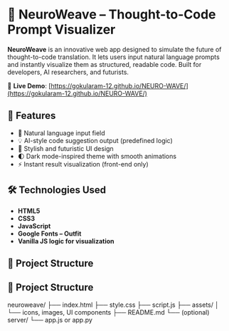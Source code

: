  # 🧠 NeuroWeave – Thought-to-Code Prompt Visualizer

**NeuroWeave** is an innovative web app designed to simulate the future of thought-to-code translation. It lets users input natural language prompts and instantly visualize them as structured, readable code. Built for developers, AI researchers, and futurists.

🔗 **Live Demo**: [https://gokularam-12.github.io/NEURO-WAVE/](https://gokularam-12.github.io/NEURO-WAVE/)

## 🚀 Features

- 🧠 Natural language input field
- 💡 AI-style code suggestion output (predefined logic)
- 🎨 Stylish and futuristic UI design
- 🌓 Dark mode-inspired theme with smooth animations
- ⚡ Instant result visualization (front-end only)

## 🛠️ Technologies Used

- **HTML5**
- **CSS3**
- **JavaScript**
- **Google Fonts – Outfit**
- **Vanilla JS logic for visualization**

## 📁 Project Structure



## 📂 Project Structure

neuroweave/
├── index.html
├── style.css
├── script.js
├── assets/
│ └── icons, images, UI components
├── README.md
└── (optional) server/
└── app.js or app.py
